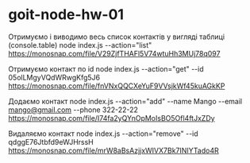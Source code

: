 # goit-node-hw-01
Отримуємо і виводимо весь список контактів у вигляді таблиці (console.table)
node index.js --action="list"
https://monosnap.com/file/V29ZjfTHAFl5V74wtuHh3MUj78q097

Отримуємо контакт по id
node index.js --action="get" --id 05olLMgyVQdWRwgKfg5J6
https://monosnap.com/file/fnVNxQQCXeYuF9VVsjkWf45kuAGkKP

Додаємо контакт
node index.js --action="add" --name Mango --email mango@gmail.com --phone 322-22-22
https://monosnap.com/file/I74fa2yQYnOpMoIsBO5Ofl4ftJxZDy

Видаляємо контакт
node index.js --action="remove" --id qdggE76Jtbfd9eWJHrssH
https://monosnap.com/file/mrW8aBsAzjjxWIVX7Bk7INIYTado4R
